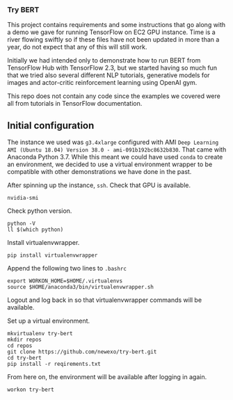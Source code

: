 ### Try BERT

This project contains requirements and some instructions that go along with a demo we gave for running TensorFlow on EC2 GPU instance. Time is a river flowing swiftly so if these files have not been updated in more than a year, do not expect that any of this will still work.

Initially we had intended only to demonstrate how to run BERT from TensorFlow Hub with TensorFlow 2.3, but we started having so much fun that we tried also several different NLP tutorials, generative models for images and actor-critic reinforcement learning using OpenAI gym.

This repo does not contain any code since the examples we covered were all from tutorials in TensorFlow documentation.

## Initial configuration

The instance we used was `g3.4xlarge` configured with AMI `Deep Learning AMI (Ubuntu 18.04) Version 38.0 - ami-091b192bc8632b830`. That came with Anaconda Python 3.7. While this meant we could have used `conda` to create an environment, we decided to use a virtual environment wrapper to be compatible with other demonstrations we have done in the past.

After spinning up the instance, `ssh`. Check that GPU is available.

    nvidia-smi

Check python version.

    python -V
    ll $(which python)

Install virtualenvwrapper.

    pip install virtualenvwrapper

Append the following two lines to `.bashrc`

    export WORKON_HOME=$HOME/.virtualenvs
    source $HOME/anaconda3/bin/virtualenvwrapper.sh

Logout and log back in so that virtualenvwrapper commands will be available.

Set up a virtual environment.

    mkvirtualenv try-bert
    mkdir repos
    cd repos
    git clone https://github.com/newexo/try-bert.git
    cd try-bert
    pip install -r reqirements.txt

From here on, the environment will be available after logging in again.

    workon try-bert
